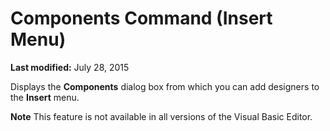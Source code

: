 
# Components Command (Insert Menu)

 **Last modified:** July 28, 2015

Displays the  **Components** dialog box from which you can add designers to the **Insert** menu.

 **Note**  This feature is not available in all versions of the Visual Basic Editor.

